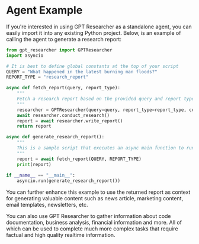 # Agent Example

If you're interested in using GPT Researcher as a standalone agent, you can easily import it into any existing Python project. Below, is an example of calling the agent to generate a research report:

```python
from gpt_researcher import GPTResearcher
import asyncio

# It is best to define global constants at the top of your script
QUERY = "What happened in the latest burning man floods?"
REPORT_TYPE = "research_report"

async def fetch_report(query, report_type):
    """
    Fetch a research report based on the provided query and report type.
    """
    researcher = GPTResearcher(query=query, report_type=report_type, config_path=None)
    await researcher.conduct_research()
    report = await researcher.write_report()
    return report

async def generate_research_report():
    """
    This is a sample script that executes an async main function to run a research report.
    """
    report = await fetch_report(QUERY, REPORT_TYPE)
    print(report)
    
if __name__ == "__main__":
    asyncio.run(generate_research_report())
```

You can further enhance this example to use the returned report as context for generating valuable content such as news article, marketing content, email templates, newsletters, etc.

You can also use GPT Researcher to gather information about code documentation, business analysis, financial information and more. All of which can be used to complete much more complex tasks that require factual and high quality realtime information.
